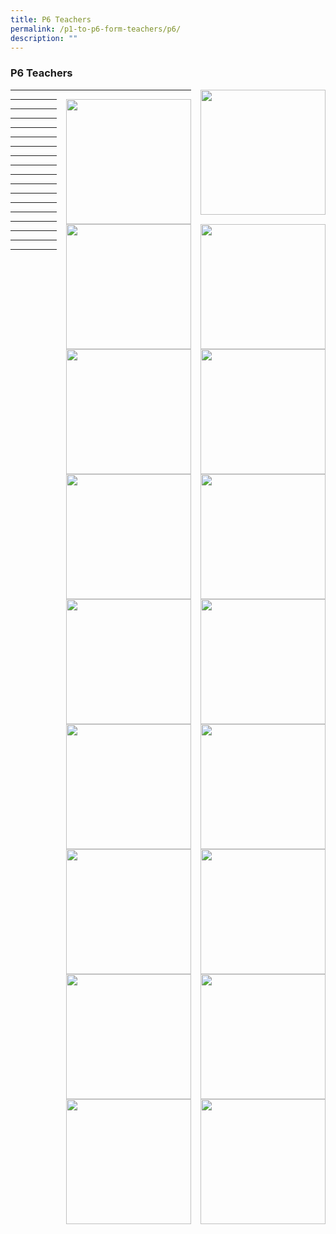 ```yaml
---
title: P6 Teachers
permalink: /p1-to-p6-form-teachers/p6/
description: ""
---
```

### P6 Teachers

<img src="/images/ft.png" style="width:200px;height:200px;margin-left:15px;" align = "right"> 

* * *

<img src="/images/ft.png" style="width:200px;height:200px;margin-left:15px;" align = "right"> 

* * *

<img src="/images/ft.png" style="width:200px;height:200px;margin-left:15px;" align = "right"> 

* * *

<img src="/images/ft.png" style="width:200px;height:200px;margin-left:15px;" align = "right"> 

* * *

<img src="/images/ft.png" style="width:200px;height:200px;margin-left:15px;" align = "right"> 

* * *

<img src="/images/ft.png" style="width:200px;height:200px;margin-left:15px;" align = "right"> 

* * *

<img src="/images/ft.png" style="width:200px;height:200px;margin-left:15px;" align = "right"> 

* * *

<img src="/images/ft.png" style="width:200px;height:200px;margin-left:15px;" align = "right"> 

* * *

<img src="/images/ft.png" style="width:200px;height:200px;margin-left:15px;" align = "right"> 

* * *

<img src="/images/ft.png" style="width:200px;height:200px;margin-left:15px;" align = "right"> 

* * *

<img src="/images/ft.png" style="width:200px;height:200px;margin-left:15px;" align = "right"> 

* * *

<img src="/images/ft.png" style="width:200px;height:200px;margin-left:15px;" align = "right"> 

* * *

<img src="/images/ft.png" style="width:200px;height:200px;margin-left:15px;" align = "right"> 

* * *

<img src="/images/ft.png" style="width:200px;height:200px;margin-left:15px;" align = "right"> 

* * *

<img src="/images/ft.png" style="width:200px;height:200px;margin-left:15px;" align = "right"> 

* * *

<img src="/images/ft.png" style="width:200px;height:200px;margin-left:15px;" align = "right"> 

* * *

<img src="/images/ft.png" style="width:200px;height:200px;margin-left:15px;" align = "right"> 

* * *

<img src="/images/ft.png" style="width:200px;height:200px;margin-left:15px;" align = "right"> 

* * *